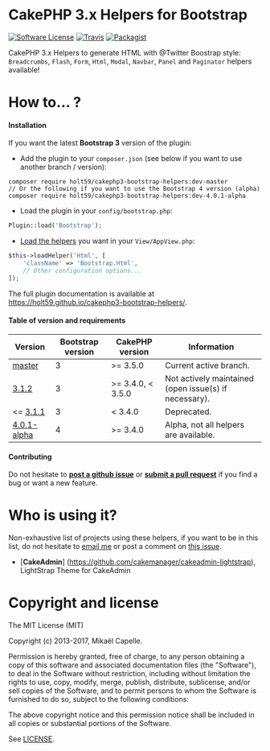 CakePHP 3.x Helpers for Bootstrap
=================================

[![Software License](https://img.shields.io/badge/license-MIT-brightgreen.svg?style=flat-square)](LICENSE)
[![Travis](https://img.shields.io/travis/Holt59/cakephp3-bootstrap-helpers/master.svg?style=flat-square)](https://travis-ci.org/Holt59/cakephp3-bootstrap-helpers)
[![Packagist](https://img.shields.io/packagist/dt/holt59/cakephp3-bootstrap-helpers.svg?style=flat-square)](https://packagist.org/packages/holt59/cakephp3-bootstrap-helpers)

CakePHP 3.x Helpers to generate HTML with @Twitter Boostrap style: `Breadcrumbs`, `Flash`, `Form`, `Html`, `Modal`, `Navbar`,
`Panel` and `Paginator` helpers available!

How to... ?
===========

#### Installation

If you want the latest **Bootstrap 3** version of the plugin:

- Add the plugin to your `composer.json` (see below if you want to use another branch / version):

```
composer require holt59/cakephp3-bootstrap-helpers:dev-master
// Or the following if you want to use the Bootstrap 4 version (alpha)
composer require holt59/cakephp3-bootstrap-helpers:dev-4.0.1-alpha
```

- Load the plugin in your `config/bootstrap.php`:

```php
Plugin::load('Bootstrap');
```

- [Load the helpers](https://book.cakephp.org/3.0/en/views/helpers.html#configuring-helpers) you want in your `View/AppView.php`:

```php
$this->loadHelper('Html', [
    'className' => 'Bootstrap.Html',
    // Other configuration options...
]);
```

The full plugin documentation is available at https://holt59.github.io/cakephp3-bootstrap-helpers/.

#### Table of version and requirements

| Version | Bootstrap version | CakePHP version | Information |
|---------|-------------------|-----------------|-------------|
| [master](https://github.com/Holt59/cakephp3-bootstrap-helpers/tree/master) | 3 | >= 3.5.0 | Current active branch. |
| [3.1.2](https://github.com/Holt59/cakephp3-bootstrap-helpers/tree/v3.1.2) | 3 | >= 3.4.0, < 3.5.0 | Not actively maintained (open issue(s) if necessary). |
| <= [3.1.1](https://github.com/Holt59/cakephp3-bootstrap-helpers/tree/v3.1.1) | 3 | < 3.4.0 | Deprecated. |
| [4.0.1-alpha](https://github.com/Holt59/cakephp3-bootstrap-helpers/tree/4.0.1-alpha) | 4 | >= 3.4.0 | Alpha, not all helpers are available. |

#### Contributing

Do not hesitate to [**post a github issue**](https://github.com/Holt59/cakephp3-bootstrap-helpers/issues/new) or [**submit a pull request**](https://github.com/Holt59/cakephp3-bootstrap-helpers/pulls) if you find a bug or want a new feature.

Who is using it?
================

Non-exhaustive list of projects using these helpers, if you want to be in this list, do not hesitate to [email me](mailto:capelle.mikael@gmail.com) or post a comment on [this issue](https://github.com/Holt59/cakephp3-bootstrap-helpers/issues/32).

 - [**CakeAdmin**] (https://github.com/cakemanager/cakeadmin-lightstrap), LightStrap Theme for CakeAdmin

Copyright and license
=====================

The MIT License (MIT)

Copyright (c) 2013-2017, Mikaël Capelle.

Permission is hereby granted, free of charge, to any person obtaining a copy
of this software and associated documentation files (the "Software"), to deal
in the Software without restriction, including without limitation the rights
to use, copy, modify, merge, publish, distribute, sublicense, and/or sell
copies of the Software, and to permit persons to whom the Software is
furnished to do so, subject to the following conditions:

The above copyright notice and this permission notice shall be included in all
copies or substantial portions of the Software.

See [LICENSE](LICENSE).
